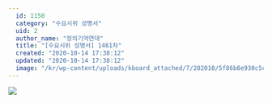 ```yaml
---
  id: 1150
  category: "수요시위 성명서"
  uid: 2
  author_name: "정의기억연대"
  title: "[수요시위 성명서] 1461차"
  created: "2020-10-14 17:38:12"
  updated: "2020-10-14 17:38:12"
  image: "/kr/wp-content/uploads/kboard_attached/7/202010/5f86b8e930c5c2628122.jpg"
---
```

![](/kr/wp-content/uploads/kboard_attached/7/202010/5f86b8e930c5c2628122.jpg)